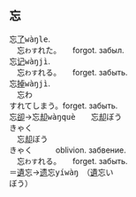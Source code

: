 
## <span lang=zh-tw>忘</span>

忘[了]()<samp>wàŋle</samp>.   
　忘`わす`れた。　　forgot.&nbsp;забыл.   
忘[记]()<samp>wàŋjì</samp>.　　　　　   
　忘`わす`れる。　　forget.&nbsp;забыть.   
忘[掉]()<samp>wàŋjì</samp>.   
　忘<kbd>わ<br>す</kbd>れてしまう。forget.&nbsp;забыть.   
忘[卻]()→忘[却]()<samp>wàŋquè</samp>　　忘[却]()<kbd>ぼう<br>きゃく</kbd>   
　忘[却]()<kbd>ぼう<br>きゃく</kbd>　　　oblivion.&nbsp;забвение.   
　忘`わす`れる。　　forget.&nbsp;забыть.  
＝[遺]()忘→[遗]()忘<samp>yíwàŋ</samp>　（[遺]()忘<kbd>い<br>ぼう</kbd>）   
　











<!--





## <span lang=zh-tw>忘　　　　 <samp>[亡]()🪦[心]()💜</samp></span>

**わす**れる。　to&nbsp;**forget**.   
忘[了]() *wàŋle*, 忘[記]() *wàŋjì*, 忘[掉]() *wàŋdiào*.   
 
忘[却]()<kbd>ぼう<br>[きゃく]()</kbd>：忘<kbd>わ<br>す</kbd>れた。oblivion:&nbsp;**forgot**ten.   
忘[卻]() *wàŋ[què]()*.   

## <span lang=zh-tw>猫　貓　　 <samp>[豸]()🐈[苗]()🌱</samp></span>

**ねこ**。a **cat**.   
貓[儿]() *māor*, 貓[咪]() *māomī*.

[子]()猫<kbd>[こ]()<br>ねこ</kbd>：猫の[子]()。   
**kitten**: cat child.   
[小]()貓 *[xiǎo]()māo*：[幼年]()的貓.   


[愛]()猫<kbd>[あい]()<br>びょう</kbd>。pet **cat**.   
[愛]()貓 *[ài]()māo*.   
-->


